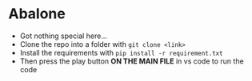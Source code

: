 # Abalone

- Got nothing special here...
- Clone the repo into a folder with `git clone <link>`
- Install the requirements with `pip install -r requirement.txt`
- Then press the play button **ON THE MAIN FILE** in vs code to run the code